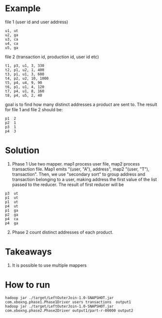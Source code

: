# Example
file 1 (user id and user address)
```
u1, ut
u2, ga
u3, ca
u4, ca
u5, ga
```

file 2 (transaction id, production id, user id etc)
```
t1, p3, u1, 3, 330
t2, p1, u2, 1, 400
t3, p1, u1, 3, 600
t4, p2, u2, 10, 1000
t5, p4, u4, 9, 90
t6, p1, u1, 4, 120
t7, p4, u1, 8, 160
t8, p4, u5, 2, 40
```

goal is to find how many distinct addresses a product are sent to. The result for file 1 and file 2 should be:
```
p1	2
p2	1
p3	1
p4	3
```

# Solution
1. Phase 1
Use two mapper. map1 process user file, map2 process transaction file. Map1 emits "(user, "A"), address",  map2 "(user, "T"), transaction". Then, we use "secondary sort" to group address and transaction belonging to a user, making address the first value of the list passed to the reducer. The result of first reducer will be 
```
p3	ut
p1	ut
p1	ut
p4	ut
p1	ga
p2	ga
p4	ca
p4	ga
```
2. Phase 2
count distinct addresses of each product.

# Takeaways
1. It is possible to use multiple mappers

# How to run
```
hadoop jar ./target/LeftOuterJoin-1.0-SNAPSHOT.jar com.xboxng.phase1.Phase1Driver users transactions  output1
hadoop jar ./target/LeftOuterJoin-1.0-SNAPSHOT.jar com.xboxng.phase2.Phase2Driver output1/part-r-00000 output2
```



